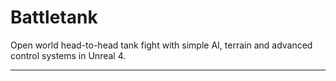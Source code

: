 # Battletank
Open world head-to-head tank fight with simple AI, terrain and advanced control systems in Unreal 4.

*****************************
